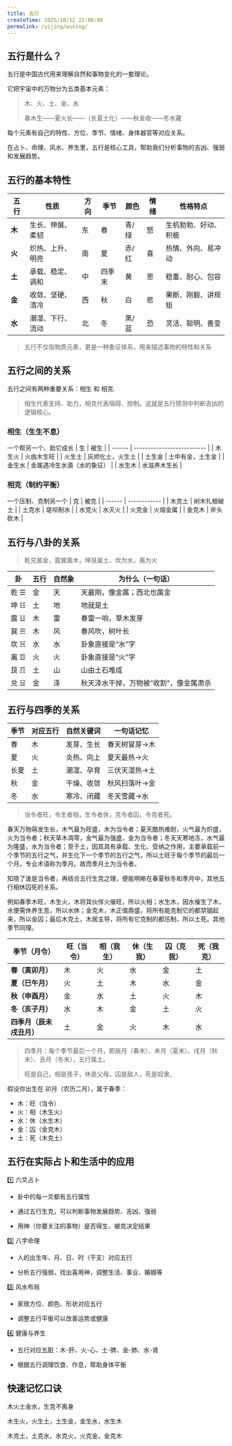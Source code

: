 ```yaml
---
title: 五行
createTime: 2025/10/12 22:06:00
permalink: /yijing/wuxing/
---
```


## 五行是什么？

五行是中国古代用来理解自然和事物变化的一套理论。

它把宇宙中的万物分为五类基本元素：

> 木、火、土、金、水
>
> 春木生——夏火长——（长夏土化）——秋金收——冬水藏

每个元素有自己的特性、方位、季节、情绪、身体器官等对应关系。

在占卜、命理、风水、养生里，五行是核心工具，帮助我们分析事物的吉凶、强弱和发展趋势。


## 五行的基本特性

| 五行   | 性质             | 方向 | 季节   | 颜色  | 情绪 | 性格特点             |
| ------ | ---------------- | ---- | ------ | ----- | ---- | -------------------- |
| **木** | 生长、伸展、柔韧 | 东   | 春     | 青/绿 | 怒   | 生机勃勃、好动、积极 |
| **火** | 炽热、上升、明亮 | 南   | 夏     | 赤/红 | 喜   | 热情、外向、易冲动   |
| **土** | 承载、稳定、调和 | 中   | 四季末 | 黄    | 思   | 稳重、耐心、包容     |
| **金** | 收敛、坚硬、清冷 | 西   | 秋     | 白    | 悲   | 果断、刚毅、讲规矩   |
| **水** | 潮湿、下行、流动 | 北   | 冬     | 黑/蓝 | 恐   | 灵活、聪明、善变     |

> 五行不仅指物质元素，更是一种象征体系，用来描述事物的特性和关系

## 五行之间的关系

五行之间有两种重要关系：相生 和 相克.

> 相生代表支持、助力，相克代表阻碍、控制。这就是五行预测中判断吉凶的逻辑核心。

### 相生（生生不息）

一个帮另一个、助它成长
| 生     | 被生                       |
| ------ | -------------------------- |
| 木生火 | 火由木生旺                 |
| 火生土 | 灰烬化土，火生土           |
| 土生金 | 土中有金，土生金           |
| 金生水 | 金属遇冷生水滴（水的象征） |
| 水生木 | 水滋养木生长               |

### 相克（制约平衡）

一个压制、克制另一个
| 克     | 被克         |
| ------ | ------------ |
| 木克土 | 树木扎根破土 |
| 土克水 | 堤坝制水     |
| 水克火 | 水灭火       |
| 火克金 | 火熔金属     |
| 金克木 | 斧头砍木     |

## 五行与八卦的关系

> 乾兑属金，震巽属木，坤艮属土，坎为水，离为火

| 卦   | 五行 | 自然象 | 为什么（一句话）                       |
| ---- | ---- | ------ | -------------------------------------- |
| 乾 ☰ | 金   | 天     | 天最刚，像金属；西北也属金             |
| 坤 ☷ | 土   | 地     | 地就是土                               |
| 震 ☳ | 木   | 雷     | 春雷一响，草木发芽                     |
| 巽 ☴ | 木   | 风     | 春风吹，树叶长                         |
| 坎 ☵ | 水   | 水     | 卦象直接是“水”字                       |
| 离 ☲ | 火   | 火     | 卦象直接是“火”字                       |
| 艮 ☶ | 土   | 山     | 山由土石堆成                           |
| 兑 ☱ | 金   | 泽     | 秋天泽水干掉，万物被“收割”，像金属肃杀 |


## 五行与四季的关系

| 季节 | 对应五行 | 自然关键词 | 一句话记忆    |
| ---- | -------- | ---------- | ------------- |
| 春   | 木       | 发芽、生长 | 春天树冒芽→木 |
| 夏   | 火       | 炎热、向上 | 夏天最热→火   |
| 长夏 | 土       | 潮湿、孕育 | 三伏天湿热→土 |
| 秋   | 金       | 干燥、收敛 | 秋风扫落叶→金 |
| 冬   | 水       | 寒冷、闭藏 | 冬天雪藏→水   |

> 当令者旺，令生者相，生令者休，克令者囚，令克者死。

春天万物萌发生长，木气最为旺盛，木为当令者；夏天酷热难耐，火气最为炽盛，火为当令者；秋天草木凋零，金气最为强盛，金为当令者；冬天天寒地冻，水气最为隆盛，水为当令者；至于土，因其具有承载、生化、受纳之作用，主要承载前一个季节的五行之气，并生化下一个季节的五行之气，所以土旺于每个季节的最后一个月，专业术语称为季月。故而季月土为当令者。


知晓了谁是当令者，再结合五行生克之理，便能明晰在春夏秋冬和季月中，其他五行相休囚死的关系。

例如春季木旺，木生火，木将其伙伴火催旺，所以火相；水生木，因水催生了木，水便需休养生息，所以水休；金克木，木正值鼎盛，将所有能克制它的都禁锢起来，所以金囚；最后木克土，木居主导，将所有它克制的都压制，所以土死。其他季节同理。


| 季节（月令）             | 旺（当令） | 相（我生） | 休（生我） | 囚（克我） | 死（我克） |
| ------------------------ | ---------- | ---------- | ---------- | ---------- | ---------- |
| **春（寅卯月）**         | 木         | 火         | 水         | 金         | 土         |
| **夏（巳午月）**         | 火         | 土         | 木         | 水         | 金         |
| **秋（申酉月）**         | 金         | 水         | 土         | 火         | 木         |
| **冬（亥子月）**         | 水         | 木         | 金         | 土         | 火         |
| **四季月（辰未戌丑月）** | 土         | 金         | 火         | 木         | 水         |

> 四季月：每个季节最后一个月，即辰月（春末）、未月（夏末）、戌月（秋末）、丑月（冬末），五行属土。
> 
> 旺是自己，相是孩子，休是父母，囚是敌人，死是奴隶。


假设你出生在 卯月（农历二月），属于春季：

- 木：旺（当令）
- 火：相（木生火）
- 水：休（水生木）
- 金：囚（金克木）
- 土：死（木克土）



## 五行在实际占卜和生活中的应用


1️⃣ 六爻占卜

- 卦中的每一爻都有五行属性

- 通过五行生克，可以判断事物发展趋势、吉凶、强弱

- 用神（你要关注的事物）是否得生、被克决定结果

2️⃣ 八字命理

- 人的出生年、月、日、时（干支）对应五行

- 分析五行强弱，找出喜用神，调整生活、事业、婚姻等

3️⃣ 风水布局

- 家居方位、颜色、形状对应五行

- 调整五行平衡可以改善运势或健康

4️⃣ 健康与养生

- 五行对应五脏：木-肝、火-心、土-脾、金-肺、水-肾

- 根据五行调理饮食、作息，帮助身体平衡

## 快速记忆口诀

木火土金水，生克不离身

木生火，火生土，土生金，金生水，水生木

木克土，土克水，水克火，火克金，金克木





